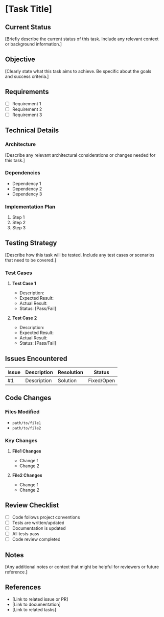 # [Task Title]

## Current Status

[Briefly describe the current status of this task. Include any relevant context or background information.]

## Objective

[Clearly state what this task aims to achieve. Be specific about the goals and success criteria.]

## Requirements

- [ ] Requirement 1
- [ ] Requirement 2
- [ ] Requirement 3

## Technical Details

### Architecture

[Describe any relevant architectural considerations or changes needed for this task.]

### Dependencies

- Dependency 1
- Dependency 2
- Dependency 3

### Implementation Plan

1. Step 1
2. Step 2
3. Step 3

## Testing Strategy

[Describe how this task will be tested. Include any test cases or scenarios that need to be covered.]

### Test Cases

1. **Test Case 1**
   - Description: 
   - Expected Result:
   - Actual Result:
   - Status: [Pass/Fail]

2. **Test Case 2**
   - Description:
   - Expected Result:
   - Actual Result:
   - Status: [Pass/Fail]

## Issues Encountered

| Issue | Description | Resolution | Status |
|-------|-------------|------------|--------|
| #1    | Description | Solution   | Fixed/Open |

## Code Changes

### Files Modified

- `path/to/file1`
- `path/to/file2`

### Key Changes

1. **File1 Changes**
   - Change 1
   - Change 2

2. **File2 Changes**
   - Change 1
   - Change 2

## Review Checklist

- [ ] Code follows project conventions
- [ ] Tests are written/updated
- [ ] Documentation is updated
- [ ] All tests pass
- [ ] Code review completed

## Notes

[Any additional notes or context that might be helpful for reviewers or future reference.]

## References

- [Link to related issue or PR]
- [Link to documentation]
- [Link to related tasks]
